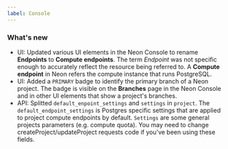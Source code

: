 ```yaml
---
label: Console
---
```


### What's new

- UI: Updated various UI elements in the Neon Console to rename **Endpoints** to **Compute endpoints**. The term _Endpoint_ was not specific enough to accurately reflect the resource being referred to. A **Compute endpoint** in Neon refers the compute instance that runs PostgreSQL.
- UI: Added a `PRIMARY` badge to identify the primary branch of a Neon project. The badge is visible on the **Branches** page in the Neon Console and in other UI elements that show a project's branches.
- API: Splitted `default_enpoint_settings` and `settings` in `project`. The `default_endpoint_settings` is Postgres specific settings that are applied to project compute endpoints by default. `Settings` are some general projects parameters (e.g. compute quota). You may need to change createProject/updateProject requests code if you've been using these fields.
